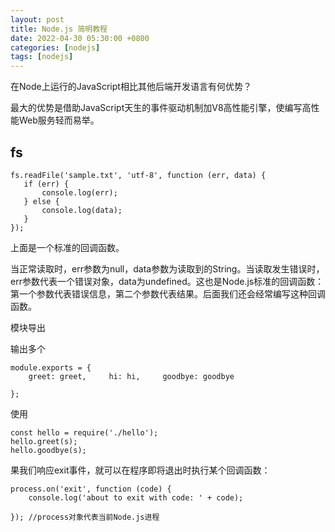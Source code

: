 ```yaml
---
layout: post
title: Node.js 简明教程
date: 2022-04-30 05:30:00 +0800
categories: [nodejs]
tags: [nodejs]
---
```

在Node上运行的JavaScript相比其他后端开发语言有何优势？

最大的优势是借助JavaScript天生的事件驱动机制加V8高性能引擎，使编写高性能Web服务轻而易举。

## fs
```
fs.readFile('sample.txt', 'utf-8', function (err, data) {
   if (err) {
       console.log(err);
   } else {
       console.log(data);
   }
});
```
上面是一个标准的回调函数。

当正常读取时，err参数为null，data参数为读取到的String。当读取发生错误时，err参数代表一个错误对象，data为undefined。这也是Node.js标准的回调函数：第一个参数代表错误信息，第二个参数代表结果。后面我们还会经常编写这种回调函数。

模块导出


输出多个
```
module.exports = {
    greet: greet,     hi: hi,     goodbye: goodbye

};
```
使用
```
const hello = require('./hello');
hello.greet(s);
hello.goodbye(s);
```
果我们响应exit事件，就可以在程序即将退出时执行某个回调函数：
```
process.on('exit', function (code) {
    console.log('about to exit with code: ' + code);

}); //process对象代表当前Node.js进程
```